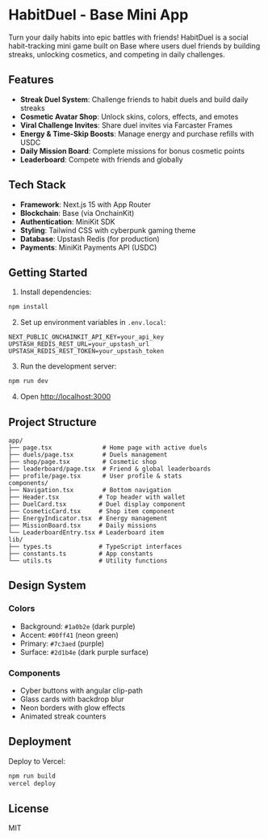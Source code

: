 # HabitDuel - Base Mini App

Turn your daily habits into epic battles with friends! HabitDuel is a social habit-tracking mini game built on Base where users duel friends by building streaks, unlocking cosmetics, and competing in daily challenges.

## Features

- **Streak Duel System**: Challenge friends to habit duels and build daily streaks
- **Cosmetic Avatar Shop**: Unlock skins, colors, effects, and emotes
- **Viral Challenge Invites**: Share duel invites via Farcaster Frames
- **Energy & Time-Skip Boosts**: Manage energy and purchase refills with USDC
- **Daily Mission Board**: Complete missions for bonus cosmetic points
- **Leaderboard**: Compete with friends and globally

## Tech Stack

- **Framework**: Next.js 15 with App Router
- **Blockchain**: Base (via OnchainKit)
- **Authentication**: MiniKit SDK
- **Styling**: Tailwind CSS with cyberpunk gaming theme
- **Database**: Upstash Redis (for production)
- **Payments**: MiniKit Payments API (USDC)

## Getting Started

1. Install dependencies:
```bash
npm install
```

2. Set up environment variables in `.env.local`:
```
NEXT_PUBLIC_ONCHAINKIT_API_KEY=your_api_key
UPSTASH_REDIS_REST_URL=your_upstash_url
UPSTASH_REDIS_REST_TOKEN=your_upstash_token
```

3. Run the development server:
```bash
npm run dev
```

4. Open [http://localhost:3000](http://localhost:3000)

## Project Structure

```
app/
├── page.tsx              # Home page with active duels
├── duels/page.tsx        # Duels management
├── shop/page.tsx         # Cosmetic shop
├── leaderboard/page.tsx  # Friend & global leaderboards
├── profile/page.tsx      # User profile & stats
components/
├── Navigation.tsx        # Bottom navigation
├── Header.tsx           # Top header with wallet
├── DuelCard.tsx         # Duel display component
├── CosmeticCard.tsx     # Shop item component
├── EnergyIndicator.tsx  # Energy management
├── MissionBoard.tsx     # Daily missions
└── LeaderboardEntry.tsx # Leaderboard item
lib/
├── types.ts             # TypeScript interfaces
├── constants.ts         # App constants
└── utils.ts             # Utility functions
```

## Design System

### Colors
- Background: `#1a0b2e` (dark purple)
- Accent: `#00ff41` (neon green)
- Primary: `#7c3aed` (purple)
- Surface: `#2d1b4e` (dark purple surface)

### Components
- Cyber buttons with angular clip-path
- Glass cards with backdrop blur
- Neon borders with glow effects
- Animated streak counters

## Deployment

Deploy to Vercel:

```bash
npm run build
vercel deploy
```

## License

MIT
